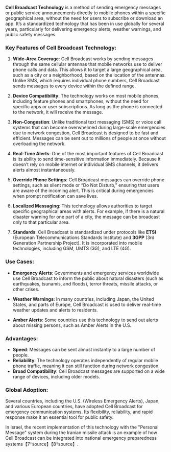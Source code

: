  

**Cell Broadcast Technology** is a method of sending emergency messages or public service announcements directly to mobile phones within a specific geographical area, without the need for users to subscribe or download an app. It’s a standardized technology that has been in use globally for several years, particularly for delivering emergency alerts, weather warnings, and public safety messages.

### Key Features of Cell Broadcast Technology:

1. **Wide-Area Coverage**: 
   Cell Broadcast works by sending messages through the same cellular antennas that mobile networks use to deliver phone calls and data. This allows it to target a large geographical area, such as a city or a neighborhood, based on the location of the antennas. Unlike SMS, which requires individual phone numbers, Cell Broadcast sends messages to every device within the defined range.

2. **Device Compatibility**: 
   The technology works on most mobile phones, including feature phones and smartphones, without the need for specific apps or user subscriptions. As long as the phone is connected to the network, it will receive the message.

3. **Non-Congestion**: 
   Unlike traditional text messaging (SMS) or voice call systems that can become overwhelmed during large-scale emergencies due to network congestion, Cell Broadcast is designed to be fast and efficient. Messages can be sent out to millions of people at once without overloading the network.

4. **Real-Time Alerts**: 
   One of the most important features of Cell Broadcast is its ability to send time-sensitive information immediately. Because it doesn’t rely on mobile internet or individual SMS channels, it delivers alerts almost instantaneously.

5. **Override Phone Settings**: 
   Cell Broadcast messages can override phone settings, such as silent mode or “Do Not Disturb,” ensuring that users are aware of the incoming alert. This is critical during emergencies when prompt notification can save lives.

6. **Localized Messaging**: 
   This technology allows authorities to target specific geographical areas with alerts. For example, if there is a natural disaster warning for one part of a city, the message can be broadcast only to that particular area.

7. **Standards**: 
   Cell Broadcast is standardized under protocols like **ETSI** (European Telecommunications Standards Institute) and **3GPP** (3rd Generation Partnership Project). It is incorporated into mobile technologies, including GSM, UMTS (3G), and LTE (4G).

### Use Cases:

- **Emergency Alerts**: Governments and emergency services worldwide use Cell Broadcast to inform the public about natural disasters (such as earthquakes, tsunamis, and floods), terror threats, missile attacks, or other crises.
  
- **Weather Warnings**: In many countries, including Japan, the United States, and parts of Europe, Cell Broadcast is used to deliver real-time weather updates and alerts to residents.

- **Amber Alerts**: Some countries use this technology to send out alerts about missing persons, such as Amber Alerts in the U.S.

### Advantages:

- **Speed**: Messages can be sent almost instantly to a large number of people.
- **Reliability**: The technology operates independently of regular mobile phone traffic, meaning it can still function during network congestion.
- **Broad Compatibility**: Cell Broadcast messages are supported on a wide range of devices, including older models.

### Global Adoption:
Several countries, including the U.S. (Wireless Emergency Alerts), Japan, and various European countries, have adopted Cell Broadcast for emergency communication systems. Its flexibility, reliability, and rapid response make it an essential tool for public safety.

In Israel, the recent implementation of this technology with the "Personal Message" system during the Iranian missile attack is an example of how Cell Broadcast can be integrated into national emergency preparedness systems【7†source】【8†source】.